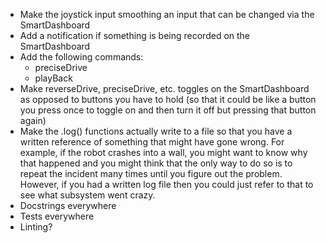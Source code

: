 * Make the joystick input smoothing an input that can be changed via the SmartDashboard
* Add a notification if something is being recorded on the SmartDashboard
* Add the following commands:
    * preciseDrive
    * playBack
* Make reverseDrive, preciseDrive, etc. toggles on the SmartDashboard as opposed to buttons you have to hold (so that it could be like a button you press once to toggle on and then turn it off but pressing that button again)
* Make the .log() functions actually write to a file so that you have a written reference of something that might have gone wrong. For example, if the robot crashes into a wall, you might want to know why that happened and you might think that the only way to do so is to repeat the incident many times until you figure out the problem. However, if you had a written log file then you could just refer to that to see what subsystem went crazy.
* Docstrings everywhere
* Tests everywhere
* Linting?